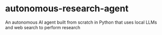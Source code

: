 # autonomous-research-agent
An autonomous AI agent built from scratch in Python that uses local LLMs and web search to perform research
